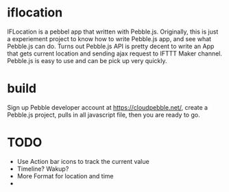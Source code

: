 # iflocation

IFLocation is a pebbel app that written with Pebble.js. Originally, this is just a experiement project to know how to write Pebble.js app, and see what Pebble.js can do. Turns out Pebble.js API is pretty decent to write an App that gets current location and sending ajax request to IFTTT Maker channel. Pebble.js is easy to use and can be pick up very quickly.

# build
Sign up Pebble developer account at https://cloudpebble.net/, create a Pebble.js project, pulls in all javascript file, then you are ready to go.

# TODO
* Use Action bar icons to track the current value
* Timeline? Wakup?
* More Format for location and time
* 

